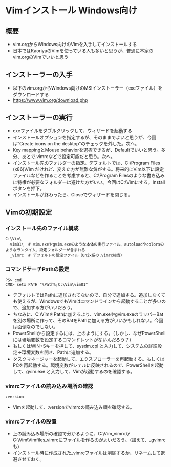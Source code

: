 ﻿# Vimインストール Windows向け

## 概要

- vim.orgからWindows向けのVimを入手してインストールする
- 日本ではKaoriyaのVimを使っている人も多いと思うが、普通に本家のvim.orgのVimでいいと思う

## インストーラーの入手

- 以下のvim.orgからWindows向けのMSIインストーラー（exeファイル）をダウンロードする
- https://www.vim.org/download.php


## インストーラーの実行

- exeファイルをダブルクリックして、ウィザードを起動する
- インストールオプションを指定するが、そのままでよいと思うが、今回は”Create icons on the desktop"のチェックを外した。次へ。
- Key mappingとMouse behaviorを選択できるが、Defaultでいいと思う。多分、あとで.vimrcなどで設定可能だと思う。次へ。
- インストール先のフォルダーの指定。デフォルトでは、C:\Program Files (x86)\Vim だけれど、変えた方が無難な気がする。将来的にVim以下に設定ファイルなどを作ることを考慮すると、C:\Program Filesのような書き込みに特権が必要なフォルダーは避けた方がいい。今回はC:\Vimにする。Installボタンを押下。
- インストールが終わったら、Closeでウィザードを閉じる。

## Vimの初期設定

### インストール先のファイル構成

```clike
C:\Vim\
  vim81\  # vim.exeやgvim.exeのような本体の実行ファイル、autoloadやcolorsのようなランタイム、設定フォルダーが含まれる
  _vimrc  # デフォルトの設定ファイル（Unix系の.vimrc相当）
```

### コマンドサーチPathの設定

```clike
PS> cmd
CMD> setx PATH "%Path%;C:\Vim\vim81"
```

- デフォルトではPathに追加されてないので、自分で追加する。追加しなくても使えるが、WindowsでもVimはコマンドラインから起動することが多いので、追加する方がいいだろう。
- ちなみに、C:\VimをPathに加えるより、vim.exeやgvim.exeのラッパーBatを別の場所に作って、そのBatをPathに加える方がいいかもしれない。今回は面倒なのでしない。
- PowerShellから設定するには、上のようにする。（しかし、なぜPowerShellには環境変数を設定するコマンドレットがないんだろう？）
- もしくはWIN+Sキーを押して、sysdm.cpl と入力して、システムの詳細設定->環境変数を開き、Pathに追加する。
- タスクマネージャーを起動して、エクスプローラーを再起動する。もしくはPCを再起動する。環境変数がシェルに反映されるので、PowerShellを起動して、gvim.exe と入力して、Vimが起動するのを確認する。


### vimrcファイルの読み込み場所の確認

```clike
:version
```

- Vimを起動して、:versionでvimrcの読み込み順を確認する。

### vimrcファイルの設置

- 上の読み込み場所の確認で分かるように、C:\Vim\_vimrcかC:\Vim\Vimfiles\_vimrcにファイルを作るのがよいだろう。（加えて、_gvimrcも）
- インストール時に作成された_vimrcファイルは削除するか、リネームして退避させておく。
